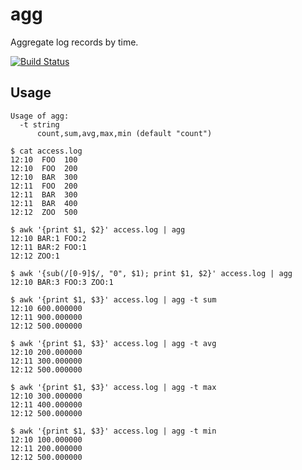 # agg

Aggregate log records by time.

[![Build Status](https://travis-ci.org/winebarrel/agg.svg?branch=master)](https://travis-ci.org/winebarrel/agg)

## Usage

```
Usage of agg:
  -t string
      count,sum,avg,max,min (default "count")
```

```
$ cat access.log
12:10  FOO  100
12:10  FOO  200
12:10  BAR  300
12:11  FOO  200
12:11  BAR  300
12:11  BAR  400
12:12  ZOO  500

$ awk '{print $1, $2}' access.log | agg
12:10 BAR:1 FOO:2
12:11 BAR:2 FOO:1
12:12 ZOO:1

$ awk '{sub(/[0-9]$/, "0", $1); print $1, $2}' access.log | agg
12:10 BAR:3 FOO:3 ZOO:1

$ awk '{print $1, $3}' access.log | agg -t sum
12:10 600.000000
12:11 900.000000
12:12 500.000000

$ awk '{print $1, $3}' access.log | agg -t avg
12:10 200.000000
12:11 300.000000
12:12 500.000000

$ awk '{print $1, $3}' access.log | agg -t max
12:10 300.000000
12:11 400.000000
12:12 500.000000

$ awk '{print $1, $3}' access.log | agg -t min
12:10 100.000000
12:11 200.000000
12:12 500.000000
```
